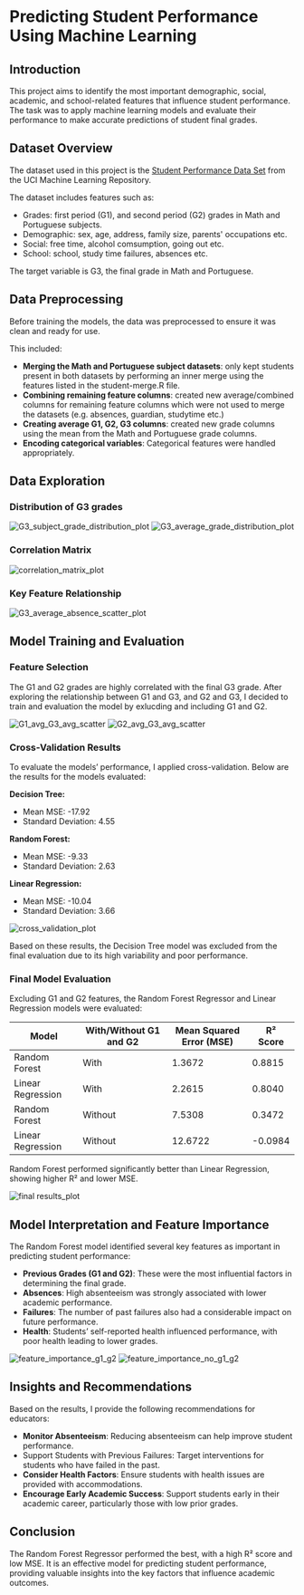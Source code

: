 # Predicting Student Performance Using Machine Learning

## Introduction
This project aims to identify the most important demographic, social, academic, and school-related features that influence student performance. The task was to apply machine learning models and evaluate their performance to make accurate predictions of student final grades.

## Dataset Overview
The dataset used in this project is the [Student Performance Data Set](https://archive.ics.uci.edu/ml/datasets/Student+Performance) from the UCI Machine Learning Repository.

The dataset includes features such as:
- Grades: first period (G1), and second period (G2) grades in Math and Portuguese subjects.
- Demographic: sex, age, address, family size, parents' occupations etc.
- Social: free time, alcohol comsumption, going out etc.
- School: school, study time failures, absences etc.

The target variable is G3, the final grade in Math and Portuguese.

## Data Preprocessing
Before training the models, the data was preprocessed to ensure it was clean and ready for use.

This included:
- **Merging the Math and Portuguese subject datasets**: only kept students present in both datasets by performing an inner merge using the features listed in the student-merge.R file.
- **Combining remaining feature columns**: created new average/combined columns for remaining feature columns which were not used to merge the datasets (e.g. absences, guardian, studytime etc.)
- **Creating average G1, G2, G3 columns**: created new grade columns using the mean from the Math and Portuguese grade columns.
- **Encoding categorical variables**: Categorical features were handled appropriately.

## Data Exploration
### Distribution of G3 grades

![G3_subject_grade_distribution_plot](/visualisations/G3_mat_por_distribution.png)
![G3_average_grade_distribution_plot](/visualisations/G3_avg_distribution.png)

### Correlation Matrix

![correlation_matrix_plot](/visualisations/correlation_matrix.png)

### Key Feature Relationship

![G3_average_absence_scatter_plot](/visualisations/G3_avg_absence_scatter.png)

## Model Training and Evaluation
### Feature Selection
The G1 and G2 grades are highly correlated with the final G3 grade. After exploring the relationship between G1 and G3, and G2 and G3, I decided to train and evaluation the model by exlucding and including G1 and G2.

![G1_avg_G3_avg_scatter](/visualisations/G1_avg_G3_avg_scatter.png)
![G2_avg_G3_avg_scatter](/visualisations/G2_avg_G3_avg_scatter.png)

### Cross-Validation Results
To evaluate the models’ performance, I applied cross-validation. Below are the results for the models evaluated:

**Decision Tree:**
- Mean MSE: -17.92
- Standard Deviation: 4.55
  
**Random Forest:**
- Mean MSE: -9.33
- Standard Deviation: 2.63
  
**Linear Regression:**
- Mean MSE: -10.04
- Standard Deviation: 3.66

![cross_validation_plot](/visualisations/cross_validation.png)

Based on these results, the Decision Tree model was excluded from the final evaluation due to its high variability and poor performance.

### Final Model Evaluation
Excluding G1 and G2 features, the Random Forest Regressor and Linear Regression models were evaluated:

| Model | With/Without G1 and G2 | Mean Squared Error (MSE) | R² Score |
| ----------- | ----------- | ----------- | ----------- |
| Random Forest | With | 1.3672 | 0.8815 |
| Linear Regression | With | 2.2615 | 0.8040 |
| Random Forest | Without | 7.5308 | 0.3472 |
| Linear Regression | Without| 12.6722 | -0.0984 |

Random Forest performed significantly better than Linear Regression, showing higher R² and lower MSE.

![final results_plot](/visualisations/final_results.png)

## Model Interpretation and Feature Importance
The Random Forest model identified several key features as important in predicting student performance:

- **Previous Grades (G1 and G2)**: These were the most influential factors in determining the final grade.
- **Absences**: High absenteeism was strongly associated with lower academic performance.
- **Failures**: The number of past failures also had a considerable impact on future performance.
- **Health**: Students’ self-reported health influenced performance, with poor health leading to lower grades.

![feature_importance_g1_g2](/visualisations/feature_importance_g1_g2.png)
![feature_importance_no_g1_g2](/visualisations/feature_importance_no_g1_g2.png)

## Insights and Recommendations
Based on the results, I provide the following recommendations for educators:

- **Monitor Absenteeism**: Reducing absenteeism can help improve student performance.
- Support Students with Previous Failures: Target interventions for students who have failed in the past.
- **Consider Health Factors**: Ensure students with health issues are provided with accommodations.
- **Encourage Early Academic Success**: Support students early in their academic career, particularly those with low prior grades.

## Conclusion
The Random Forest Regressor performed the best, with a high R² score and low MSE. It is an effective model for predicting student performance, providing valuable insights into the key factors that influence academic outcomes.
